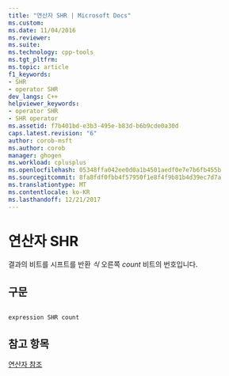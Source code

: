 ```yaml
---
title: "연산자 SHR | Microsoft Docs"
ms.custom: 
ms.date: 11/04/2016
ms.reviewer: 
ms.suite: 
ms.technology: cpp-tools
ms.tgt_pltfrm: 
ms.topic: article
f1_keywords:
- SHR
- operator SHR
dev_langs: C++
helpviewer_keywords:
- operator SHR
- SHR operator
ms.assetid: f7b401bd-e3b3-495e-b83d-b6b9cde0a30d
caps.latest.revision: "6"
author: corob-msft
ms.author: corob
manager: ghogen
ms.workload: cplusplus
ms.openlocfilehash: 05348ffa042ee0d0a1b4501aedf0e7e7b6fb455b
ms.sourcegitcommit: 8fa8fdf0fbb4f57950f1e8f4f9b81b4d39ec7d7a
ms.translationtype: MT
ms.contentlocale: ko-KR
ms.lasthandoff: 12/21/2017
---
```

# <a name="operator-shr"></a>연산자 SHR
결과의 비트를 시프트를 반환 *식* 오른쪽 *count* 비트의 번호입니다.  
  
## <a name="syntax"></a>구문  
  
```  
  
expression SHR count  
```  
  
## <a name="see-also"></a>참고 항목  
 [연산자 참조](../../assembler/masm/operators-reference.md)
